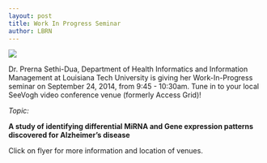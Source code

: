 ```yaml
---
layout: post
title: Work In Progress Seminar
author: LBRN
---
```

<a href="{{ site.baseurl }}events/work-in-progress"><img src="/files/images/wip/LBRN WIP 2014.09.24.png"></a>

Dr. Prerna Sethi-Dua, Department of Health Informatics and Information Management at Louisiana Tech University is giving her Work-In-Progress seminar on September 24, 2014, from 9:45 - 10:30am. Tune in to your local SeeVogh video conference venue (formerly Access Grid)!

*Topic:*

**A study of identifying differential MiRNA and Gene expression patterns discovered for Alzheimer’s disease**

Click on flyer for more information and location of venues.